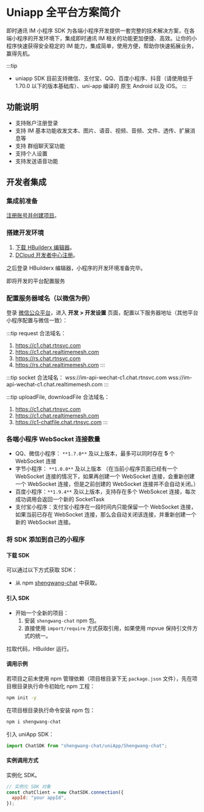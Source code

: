 # Uniapp 全平台方案简介

<Toc />

即时通讯 IM 小程序 SDK 为各端小程序开发提供一套完整的技术解决方案，在各端小程序的开发环境下，集成即时通讯 IM 相关的功能更加便捷、高效。让你的小程序快速获得安全稳定的 IM 能力，集成简单，使用方便，帮助你快速拓展业务，赢得先机。

:::tip

- uniapp SDK 目前支持微信、支付宝、QQ、百度小程序、抖音（请使用低于 1.70.0 以下的版本基础库）、uni-app 编译的 原生 Android 以及 iOS。
  :::

## 功能说明

- 支持账户注册登录
- 支持 IM 基本功能收发文本、图片、语音、视频、音频、文件、透传、扩展消息等
- 支持 群组聊天室功能
- 支持个人设置
- 支持发送语音功能

## 开发者集成

### 集成前准备

[注册账号并创建项目](enable_im.html)。

### 搭建开发环境

1. [下载 HBuilderx 编辑器](https://www.dcloud.io/hbuilderx.html)。
2. [DCloud 开发者中心注册](https://dev.dcloud.net.cn/)。

之后登录 HBuilderx 编辑器，小程序的开发环境准备完毕。

即将开发的平台配置服务

### 配置服务器域名（以微信为例）

登录 [微信公众平台](https://mp.weixin.qq.com/)，进入 **开发 > 开发设置** 页面，配置以下服务器地址（其他平台小程序配置与微信一致）：

:::tip
request 合法域名：

1. https://c1.chat.rtnsvc.com
2. https://c1.chat.realtimemesh.com
3. https://rs.chat.rtnsvc.com
4. https://rs.chat.realtimemesh.com
   :::

:::tip
socket 合法域名：
wss://im-api-wechat-c1.chat.rtnsvc.com
wss://im-api-wechat-c1.chat.realtimemesh.com
:::

:::tip
uploadFile, downloadFile 合法域名：

1. https://c1.chat.rtnsvc.com
2. https://c1.chat.realtimemesh.com
3. https://c1-chatfile.chat.rtnsvc.com
   :::

### 各端小程序 WebSocket 连接数量

- QQ、微信小程序： `**1.7.0**` 及以上版本，最多可以同时存在 **5** 个 WebSocket 连接
- 字节小程序： `**1.0.0**` 及以上版本 （在当前小程序页面已经有一个 WebSocket 连接的情况下，如果再创建一个 WebSocket 连接，会重新创建一个 WebSocket 连接，但是之前创建的 WebSocket 连接并不会自动关闭。）
- 百度小程序：`**1.9.4**` 及以上版本，支持存在多个 WebSokcet 连接，每次成功调用会返回一个新的 SocketTask
- 支付宝小程序：支付宝小程序在一段时间内只能保留一个 WebSocket 连接，如果当前已存在 WebSocket 连接，那么会自动关闭该连接，并重新创建一个新的 WebSocket 连接。

### 将 SDK 添加到自己的小程序

#### 下载 SDK

可以通过以下方式获取 SDK：

- 从 npm [shengwang-chat](https://www.npmjs.com/package/shengwang-chat/) 中获取。

#### 引入 SDK

- 开始一个全新的项目：
  1. 安装 `shengwang-chat` npm 包。
  2. 直接使用 `import/require` 方式获取引用，如果使用 mpvue 保持引文件方式的统一。

拉取代码，HBuilder 运行。

#### 调用示例

若项目之前未使用 npm 管理依赖（项目根目录下无 `package.json` 文件），先在项目根目录执行命令初始化 npm 工程：

```bash
npm init -y
```

在项目根目录执行命令安装 npm 包：

```bash
npm i shengwang-chat
```

引入 uniApp SDK：

```javascript
import ChatSDK from "shengwang-chat/uniApp/Shengwang-chat";
```

#### 实例调用方式

实例化 SDK。

```javascript
// 实例化 SDK 对象
const chatClient = new ChatSDK.connection({
  appId: "your appId",
});
```
